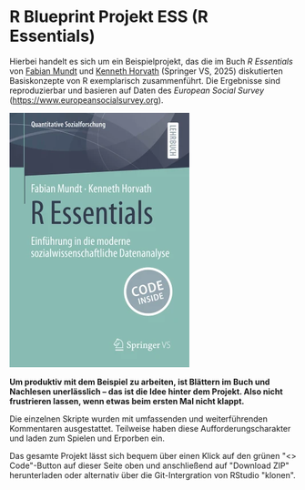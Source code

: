 # R Blueprint Projekt ESS (R Essentials)

Hierbei handelt es sich um ein Beispielprojekt, das die im Buch *R Essentials* von [Fabian Mundt](http://inventionate.de) und [Kenneth Horvath](https://phzh.ch/ueber-die-phzh/organisation/personen/mitarbeitendenportraet/?username=kenneth.horvath) (Springer VS, 2025) diskutierten Basiskonzepte von R exemplarisch zusammenführt. Die Ergebnisse sind reproduzierbar und basieren auf Daten des *European Social Survey* (<https://www.europeansocialsurvey.org>).

![R Essentials](cover.webp)

**Um produktiv mit dem Beispiel zu arbeiten, ist Blättern im Buch und Nachlesen unerlässlich – das ist die Idee hinter dem Projekt. Also nicht frustrieren lassen, wenn etwas beim ersten Mal nicht klappt.**

Die einzelnen Skripte wurden mit umfassenden und weiterführenden Kommentaren ausgestattet. Teilweise haben diese Aufforderungscharakter und laden zum Spielen und Erporben ein.

Das gesamte Projekt lässt sich bequem über einen Klick auf den grünen "<> Code"-Button auf dieser Seite oben und anschließend auf "Download ZIP" herunterladen oder alternativ über die Git-Intergration von RStudio "klonen".
